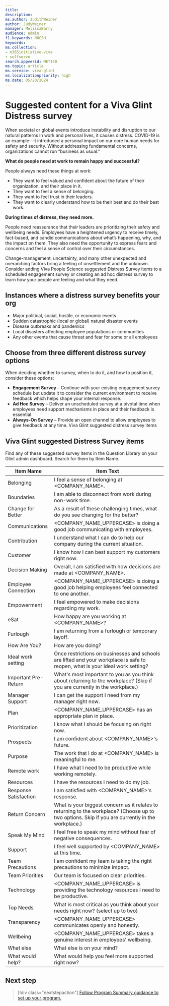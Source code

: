 ```yaml
---
title: 
description: 
ms.author: JudithWeiner
author: JudyWeiner
manager: MelissaBarry
audience: admin
f1.keywords: NOCSH
keywords: 
ms.collection:  
- m365initiative-viva
- selfserve 
search.appverid: MET150 
ms.topic: article
ms.service: viva-glint
ms.localizationpriority: high
ms.date: 05/20/2024
---
```


# Suggested content for a Viva Glint Distress survey

When societal or global events introduce instability and disruption to our natural patterns in work and personal lives, it causes distress. COVID-19 is an example—it introduced a personal impact on our core human needs for safety and security. Without addressing fundamental concerns, organizations cannot run “business as usual.”

**What do people need at work to remain happy and successful?**

People always need these things at work:
- They want to feel valued and confident about the future of their organization, and their place in it.
- They want to feel a sense of belonging.
- They want to feel trust in their leaders.
- They want to clearly understand how to be their best and do their best work.

**During times of distress, they need more.** 

People need reassurance that their leaders are prioritizing their safety and wellbeing needs. Employees have a heightened urgency to receive timely, fact-based, and candid communications about what’s happening, why, and the impact on them. They also need the opportunity to express fears and concerns and feel a sense of control over their circumstances. 

Change-management, uncertainty, and many other unexpected and overarching factors bring a feeling of unsettlement and the unknown. Consider adding Viva People Science suggested Distress Survey items to a scheduled engagement survey or creating an ad hoc distress survey to learn how your people are feeling and what they need.

## Instances where a distress survey benefits your org

- Major political, social, hostile, or economic events 
- Sudden catastrophic (local or global) natural disaster events
- Disease outbreaks and pandemics
- Local disasters affecting employee populations or communities
- Any other events that cause threat and fear for some or all employees

## Choose from three different distress survey options 
When deciding whether to survey, when to do it, and how to position it, consider these options:

- **Engagement Survey** – Continue with your existing engagement survey schedule but update it to consider the current environment to receive feedback which helps shape your internal response.
- **Ad Hoc Survey** – Deliver an unscheduled survey at a pivotal time when employees need support mechanisms in place and their feedback is essential.
- **Always-On Survey** – Provide an open channel to allow employees to give feedback at any time.
Viva Glint suggested distress survey items

## Viva Glint suggested Distress Survey items

Find any of these suggested survey items in the Question Library on your Glint admin dashboard. Search for them by Item Name.

|Item Name|	Item Text|
|-------|--------|
|Belonging|I feel a sense of belonging at <COMPANY_NAME>.|
| Boundaries|I am able to disconnect from work during non-work time. |
|Change for Better|As a result of these challenging times, what do you see changing for the better?| 
|Communications|<COMPANY_NAME_UPPERCASE> is doing a good job communicating with employees.|
|Contribution|I understand what I can do to help our company during the current situation.| 
|Customer|I know how I can best support my customers right now.|
|Decision Making|Overall, I am satisfied with how decisions are made at <COMPANY_NAME>. |
|Employee Connection| <COMPANY_NAME_UPPERCASE> is doing a good job helping employees feel connected to one another.| 
|Empowerment|I feel empowered to make decisions regarding my work.| 
|eSat| How happy are you working at <COMPANY_NAME>?| 
|Furlough|I am returning from a furlough or temporary layoff. |
|How Are You?|How are you doing?| 
|Ideal work setting|Once restrictions on businesses and schools are lifted and your workplace is safe to reopen, what is your ideal work setting?| 
|Important Pre-Return|What's most important to you as you think about returning to the workplace? (Skip if you are currently in the workplace.)|
|Manager Support|I can get the support I need from my manager right now.|
|Plan| <COMPANY_NAME_UPPERCASE> has an appropriate plan in place. |
|Prioritization|I know what I should be focusing on right now. |
|Prospects|I am confident about <COMPANY_NAME>'s future.| 
|Purpose|The work that I do at <COMPANY_NAME> is meaningful to me.| 
|Remote work|I have what I need to be productive while working remotely.| 
|Resources|I have the resources I need to do my job. |
|Response Satisfaction|I am satisfied with <COMPANY_NAME>'s response.
|Return Concern|What is your biggest concern as it relates to returning to the workplace? (Choose up to two options. Skip if you are currently in the workplace.)|
|Speak My Mind| I feel free to speak my mind without fear of negative consequences. |
|Support|I feel well supported by <COMPANY_NAME> at this time.| 
|Team Precautions|I am confident my team is taking the right precautions to minimize impact.| 
|Team Priorities|Our team is focused on clear priorities.|
|Technology|<COMPANY_NAME_UPPERCASE> is providing the technology resources I need to be productive. |
|Top Needs|What is most critical as you think about your needs right now? (select up to two) |
|Transparency|<COMPANY_NAME_UPPERCASE> communicates openly and honestly.|
|Wellbeing| <COMPANY_NAME_UPPERCASE> takes a genuine interest in employees' wellbeing.| 
|What else|What else is on your mind?| 
|What would help?|What would help you feel more supported right now? |

## Next step

> [!div class="nextstepaction"]
> [Follow Program Summary guidance to set up your program.](../../glint/setup/program-summary-overview.md)



